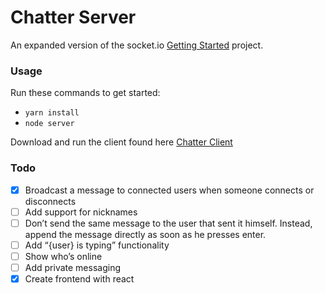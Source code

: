 # Chatter Server

An expanded version of the socket.io [Getting Started](http://socket.io/get-started/chat/) project.

### Usage

Run these commands to get started:

* `yarn install`
* `node server`

Download and run the client found here [Chatter Client](https://github.com/jeanmarcjones/chatter)

### Todo

- [x] Broadcast a message to connected users when someone connects or disconnects
- [ ] Add support for nicknames
- [ ] Don’t send the same message to the user that sent it himself. Instead, append the message directly as soon as he presses enter.
- [ ] Add “{user} is typing” functionality
- [ ] Show who’s online
- [ ] Add private messaging
- [x] Create frontend with react